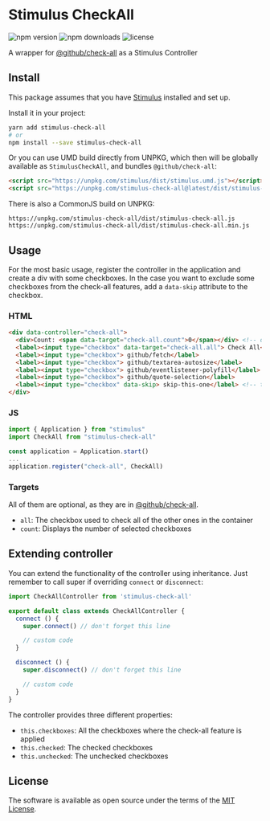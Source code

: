 # Stimulus CheckAll
![npm version](https://badgen.net/npm/v/stimulus-check-all)
![npm downloads](https://badgen.net/npm/dt/stimulus-check-all)
![license](https://badgen.net/npm/license/stimulus-check-all)

A wrapper for [@github/check-all] as a Stimulus Controller

## Install
This package assumes that you have [Stimulus](https://stimulusjs.org/handbook/installing) installed and set up.

Install it in your project:
```sh
yarn add stimulus-check-all
# or
npm install --save stimulus-check-all
```

Or you can use UMD build directly from UNPKG, which then will be globally available as `StimulusCheckAll`, and bundles `@github/check-all`:
```html
<script src="https://unpkg.com/stimulus/dist/stimulus.umd.js"></script> <!-- Stimulus need to be loaded globally -->
<script src="https://unpkg.com/stimulus-check-all@latest/dist/stimulus-check-all.umd.js"></script> <!-- or '/dist/stimulus-check-all.umd.min.js' -->
```

There is also a CommonJS build on UNPKG:
```
https://unpkg.com/stimulus-check-all/dist/stimulus-check-all.js
https://unpkg.com/stimulus-check-all/dist/stimulus-check-all.min.js
```

## Usage

For the most basic usage, register the controller in the application and create a div with some checkboxes.
In the case you want to exclude some checkboxes from the check-all features, add a `data-skip` attribute to the checkbox.

### HTML
```html
<div data-controller="check-all">
  <div>Count: <span data-target="check-all.count">0</span></div> <!-- optional -->
  <label><input type="checkbox" data-target="check-all.all"> Check All</label> <!-- optional -->
  <label><input type="checkbox"> github/fetch</label>
  <label><input type="checkbox"> github/textarea-autosize</label>
  <label><input type="checkbox"> github/eventlistener-polyfill</label>
  <label><input type="checkbox"> github/quote-selection</label>
  <label><input type="checkbox" data-skip> skip-this-one</label> <!-- this one is skipped -->
</div>
```

### JS
```js
import { Application } from "stimulus"
import CheckAll from "stimulus-check-all"

const application = Application.start()
...
application.register("check-all", CheckAll)
```

### Targets

All of them are optional, as they are in [@github/check-all].

- `all`: The checkbox used to check all of the other ones in the container
- `count`: Displays the number of selected checkboxes

## Extending controller
You can extend the functionality of the controller using inheritance. Just remember to call super if overriding `connect` or `disconnect`:

```js
import CheckAllController from 'stimulus-check-all'

export default class extends CheckAllController {
  connect () {
    super.connect() // don't forget this line

    // custom code
  }

  disconnect () {
    super.disconnect() // don't forget this line

    // custom code
  }
}
```

The controller provides three different properties:
- `this.checkboxes`: All the checkboxes where the check-all feature is applied
- `this.checked`: The checked checkboxes
- `this.unchecked`: The unchecked checkboxes

## License

The software is available as open source under the terms of the [MIT License](https://opensource.org/licenses/MIT).

[@github/check-all]: https://github.com/github/check-all

